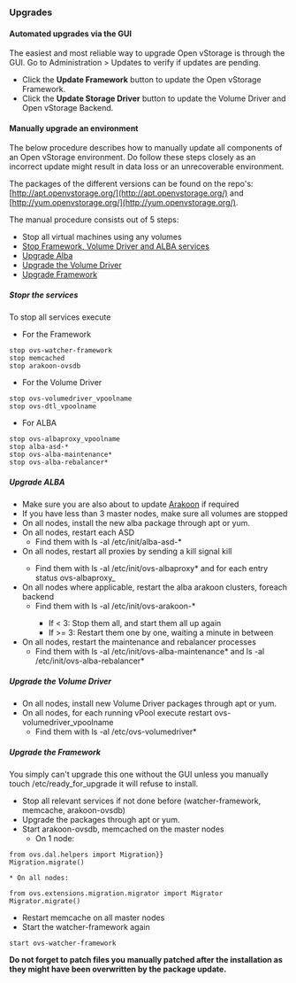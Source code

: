 ### Upgrades

#### Automated upgrades via the GUI
The easiest and most reliable way to upgrade Open vStorage is through the GUI. Go to Administration > Updates to verify if updates are pending.
* Click the **Update Framework** button to update the Open vStorage Framework.
* Click the **Update Storage Driver** button to update the Volume Driver and Open vStorage Backend.


#### Manually upgrade an environment
The below procedure describes how to manually update all components of an Open vStorage environment. Do follow these steps closely as an incorrect update might result in data loss or an unrecoverable environment.

The packages of the different versions can be found on the repo's: [http://apt.openvstorage.org/](http://apt.openvstorage.org/) and [http://yum.openvstorage.org/](http://yum.openvstorage.org/).

The manual procedure consists out of 5 steps:
* Stop all virtual machines using any volumes
* [Stop Framework, Volume Driver and ALBA services](#stopservices)
* [Upgrade Alba](#upgradealba)
* [Upgrade the Volume Driver](#upgradevoldrv)
* [Upgrade Framework](#upgradeframework)

##### Stopr the services
To stop all services execute
* For the Framework
```
stop ovs-watcher-framework
stop memcached
stop arakoon-ovsdb
```
* For the Volume Driver
```
stop ovs-volumedriver_vpoolname
stop ovs-dtl_vpoolname
```
* For ALBA
```
stop ovs-albaproxy_vpoolname
stop alba-asd-*
stop ovs-alba-maintenance*
stop ovs-alba-rebalancer*
```

##### Upgrade ALBA
* Make sure you are also about to update [Arakoon](http://arakoon.org/) if required
* If you have less than 3 master nodes, make sure all volumes are stopped
* On all nodes, install the new alba package through apt or yum.
* On all nodes, restart each ASD
    * Find them with ls -al /etc/init/alba-asd-*
* On all nodes, restart all proxies by sending a kill signal kill <pid>
    * Find them with ls -al /etc/init/ovs-albaproxy* and for each entry status ovs-albaproxy_<vpool name>
* On all nodes where applicable, restart the alba arakoon clusters, foreach backend
    * Find them with ls -al /etc/init/ovs-arakoon-<backend name>*
        * If < 3: Stop them all, and start them all up again
        * If >= 3: Restart them one by one, waiting a minute in between
* On all nodes, restart the maintenance and rebalancer processes
    * Find them with ls -al /etc/init/ovs-alba-maintenance* and ls -al /etc/init/ovs-alba-rebalancer*

##### Upgrade the Volume Driver
* On all nodes, install new Volume Driver packages through apt or yum.
* On all nodes, for each running vPool execute restart ovs-volumedriver_vpoolname
    * Find them with ls -al /etc/ovs-volumedriver*

##### Upgrade the Framework
You simply can't upgrade this one without the GUI unless you manually touch /etc/ready_for_upgrade it will refuse to install.

* Stop all relevant services if not done before (watcher-framework, memcache, arakoon-ovsdb)
* Upgrade the packages through apt or yum.
* Start arakoon-ovsdb, memcached on the master nodes
    * On 1 node:
```
from ovs.dal.helpers import Migration}}
Migration.migrate()
```
    * On all nodes:
```
from ovs.extensions.migration.migrator import Migrator
Migrator.migrate()
```
* Restart memcache on all master nodes
* Start the watcher-framework again
```
start ovs-watcher-framework
```

**Do not forget to patch files you manually patched after the installation as they might have been overwritten by the package update.**

